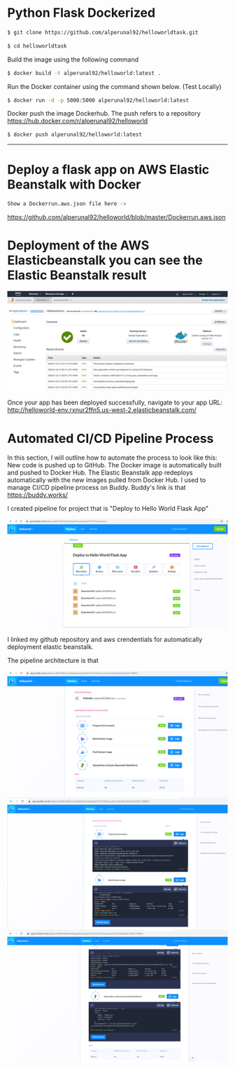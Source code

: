 # Python Flask Dockerized #

```bash
$ git clone https://github.com/alperunal92/helloworldtask.git
```

```bash
$ cd helloworldtask
```

Build the image using the following command

```bash
$ docker build -t alperunal92/helloworld:latest .
```

Run the Docker container using the command shown below. (Test Locally)

```bash
$ docker run -d -p 5000:5000 alperunal92/helloworld:latest
```
Docker push the image Dockerhub. The push refers to a repository https://hub.docker.com/r/alperunal92/helloworld

```bash
$ docker push alperunal92/helloworld:latest
```
-----------------------------------------------------------------------------------------------------------------

# Deploy a flask app on AWS Elastic Beanstalk with Docker

```bash
Show a Dockerrun.aws.json file here -> 
```
https://github.com/alperunal92/helloworld/blob/master/Dockerrun.aws.json

# Deployment of the AWS Elasticbeanstalk you can see the Elastic Beanstalk result

![picture](https://github.com/alperunal92/helloworld/blob/master/images/11.PNG)

Once your app has been deployed successfully, navigate to your app URL: http://helloworld-env.rxnur2ffn5.us-west-2.elasticbeanstalk.com/

# Automated CI/CD Pipeline Process

In this section, I will outline how to automate the process to look like this:
New code is pushed up to GitHub.
The Docker image is automatically built and pushed to Docker Hub.
The Elastic Beanstalk app redeploys automatically with the new images pulled from Docker Hub.
I used to manage CI/CD pipeline process on Buddy. Buddy's link is that https://buddy.works/

I created pipeline for project that is "Deploy to Hello World Flask App" 

![picture](https://github.com/alperunal92/helloworld/blob/master/images/12.PNG)

I linked my github repository and aws crendentials for automatically deployment elastic beanstalk.

The pipeline architecture is that

![picture](https://github.com/alperunal92/helloworld/blob/master/images/13.PNG)
![picture](https://github.com/alperunal92/helloworld/blob/master/images/14.PNG)
![picture](https://github.com/alperunal92/helloworld/blob/master/images/15.PNG)
